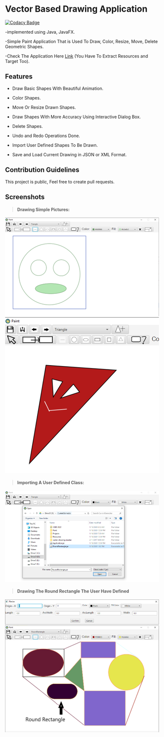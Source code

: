 # Vector Based Drawing Application
[![Codacy Badge](https://api.codacy.com/project/badge/Grade/d1f28e6f29644091b24bea1b7cad6670)](https://www.codacy.com/manual/HydroxideX/Paint?utm_source=github.com&amp;utm_medium=referral&amp;utm_content=HydroxideX/Paint&amp;utm_campaign=Badge_Grade)

-implemented using Java, JavaFX.

-Simple Paint Application That is Used To Draw, Color, Resize, Move, Delete Geometric Shapes.

-Check The Application Here [Link](https://github.com/HydroxideX/Paint/releases/tag/1.0) (You Have To Extract Resources and Target Too).

## Features ##
- Draw Basic Shapes With Beautiful Animation.

- Color Shapes.

- Move Or Resize Drawn Shapes.

- Draw Shapes With More Accuracy Using Interactive Dialog Box.

- Delete Shapes.

- Undo and Redo Operations Done.

- Import User Defined Shapes To Be Drawn.

- Save and Load Current Drawing in JSON or XML Format.

## Contribution Guidelines ##
This project is public, Feel free to create pull requests.

## Screenshots ##
> #### Drawing Simple Pictures:
![picture alt](https://github.com/HydroxideX/Paint/blob/master/screenshots/screenshot_2.PNG)
![picture alt](https://github.com/HydroxideX/Paint/blob/master/screenshots/screenshot_3.PNG)

> #### Importing A User Defined Class:
![picture alt](https://github.com/HydroxideX/Paint/blob/master/screenshots/screenshot_1.png)

> #### Drawing The Round Rectangle The User Have Defined
![picture alt](https://github.com/HydroxideX/Paint/blob/master/screenshots/screenshot_4.png)
![picture alt](https://github.com/HydroxideX/Paint/blob/master/screenshots/screenshot_5.png)
